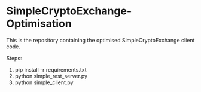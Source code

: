 # SimpleCryptoExchange-Optimisation

This is the repository containing the optimised SimpleCryptoExchange client code.

Steps:
1. pip install -r requirements.txt
2. python simple_rest_server.py
3. python simple_client.py
